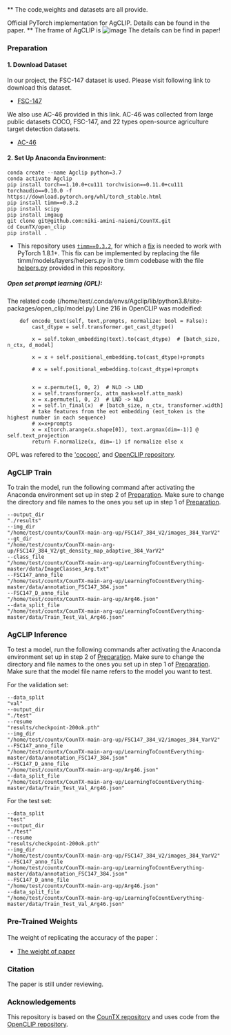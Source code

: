 ## 
**
The code,weights and datasets are all provide.

Official PyTorch implementation for AgCLIP. Details can be found in the paper.
**
The frame of AgCLIP is
![image](https://github.com/user-attachments/assets/72c8015e-0ac0-481b-9d0b-e87703c17ffe)
The details can be find in paper!


### Preparation
#### 1. Download Dataset

In our project, the FSC-147 dataset is used.
Please visit following link to download this dataset.

* [FSC-147](https://github.com/cvlab-stonybrook/LearningToCountEverything)

We also use AC-46 provided in this link.
AC-46 was collected from large public datasets COCO, FSC-147, and 22 types open-source agriculture target detection datasets.

* [AC-46](https://drive.google.com/file/d/1yp3yoD_GRCMTF1lQFjNARkvnMjazY4kH/view?usp=drive_link)


#### 2. Set Up Anaconda Environment:

```
conda create --name Agclip python=3.7
conda activate Agclip
pip install torch==1.10.0+cu111 torchvision==0.11.0+cu111 torchaudio==0.10.0 -f https://download.pytorch.org/whl/torch_stable.html
pip install timm==0.3.2
pip install scipy
pip install imgaug
git clone git@github.com:niki-amini-naieni/CounTX.git
cd CounTX/open_clip
pip install .
```
* This repository uses [`timm==0.3.2`](https://github.com/rwightman/pytorch-image-models), for which a [fix](https://github.com/rwightman/pytorch-image-models/issues/420#issuecomment-776459842) is needed to work with PyTorch 1.8.1+. This fix can be implemented by replacing the file timm/models/layers/helpers.py in the timm codebase with the file [helpers.py](https://github.com/niki-amini-naieni/CounTX/blob/main/helpers.py) provided in this repository.

##### Open set prompt learning (OPL):

The related code (/home/test/.conda/envs/Agclip/lib/python3.8/site-packages/open_clip/model.py) Line 216 in OpenCLIP was modeified:
```
    def encode_text(self, text,prompts, normalize: bool = False):
        cast_dtype = self.transformer.get_cast_dtype()

        x = self.token_embedding(text).to(cast_dtype)  # [batch_size, n_ctx, d_model]

        x = x + self.positional_embedding.to(cast_dtype)+prompts

        # x = self.positional_embedding.to(cast_dtype)+prompts

        
        x = x.permute(1, 0, 2)  # NLD -> LND
        x = self.transformer(x, attn_mask=self.attn_mask)
        x = x.permute(1, 0, 2)  # LND -> NLD
        x = self.ln_final(x)  # [batch_size, n_ctx, transformer.width]
        # take features from the eot embedding (eot_token is the highest number in each sequence)
        # x=x+prompts
        x = x[torch.arange(x.shape[0]), text.argmax(dim=-1)] @ self.text_projection
        return F.normalize(x, dim=-1) if normalize else x
```


OPL was refered to the ['cocoop'](https://github.com/KaiyangZhou/CoOp), and [OpenCLIP repository](https://github.com/mlfoundations/open_clip). 

### AgCLIP Train

To train the model, run the following command after activating the Anaconda environment set up in step 2 of [Preparation](#preparation). Make sure to change the directory and file names to the ones you set up in step 1 of [Preparation](#preparation). 

```
--output_dir
"./results"
--img_dir
"/home/test/countx/CounTX-main-arg-up/FSC147_384_V2/images_384_VarV2"
--gt_dir
"/home/test/countx/CounTX-main-arg-up/FSC147_384_V2/gt_density_map_adaptive_384_VarV2"
--class_file
"/home/test/countx/CounTX-main-arg-up/LearningToCountEverything-master/data/ImageClasses_Arg.txt"
--FSC147_anno_file
"/home/test/countx/CounTX-main-arg-up/LearningToCountEverything-master/data/annotation_FSC147_384.json"
--FSC147_D_anno_file
"/home/test/countx/CounTX-main-arg-up/Arg46.json"
--data_split_file
"/home/test/countx/CounTX-main-arg-up/LearningToCountEverything-master/data/Train_Test_Val_Arg46.json"
```

### AgCLIP Inference
To test a model, run the following commands after activating the Anaconda environment set up in step 2 of [Preparation](#preparation). Make sure to change the directory and file names to the ones you set up in step 1 of [Preparation](#preparation). Make sure that the model file name refers to the model you want to test. 

For the validation set:

```
--data_split
"val"
--output_dir
"./test"
--resume
"results/checkpoint-200ok.pth"
--img_dir
"/home/test/countx/CounTX-main-arg-up/FSC147_384_V2/images_384_VarV2"
--FSC147_anno_file
"/home/test/countx/CounTX-main-arg-up/LearningToCountEverything-master/data/annotation_FSC147_384.json"
--FSC147_D_anno_file
"/home/test/countx/CounTX-main-arg-up/Arg46.json"
--data_split_file
"/home/test/countx/CounTX-main-arg-up/LearningToCountEverything-master/data/Train_Test_Val_Arg46.json"
```

For the test set:

```
--data_split
"test"
--output_dir
"./test"
--resume
"results/checkpoint-200ok.pth"
--img_dir
"/home/test/countx/CounTX-main-arg-up/FSC147_384_V2/images_384_VarV2"
--FSC147_anno_file
"/home/test/countx/CounTX-main-arg-up/LearningToCountEverything-master/data/annotation_FSC147_384.json"
--FSC147_D_anno_file
"/home/test/countx/CounTX-main-arg-up/Arg46.json"
--data_split_file
"/home/test/countx/CounTX-main-arg-up/LearningToCountEverything-master/data/Train_Test_Val_Arg46.json"
```

### Pre-Trained Weights
The weight of replicating the accuracy of the paper：
* [The weight of paper](https://drive.google.com/file/d/1bLYgfxeOvpHow99W3EvlzBVn80LkVuR5/view?usp=drive_link)





### Citation

The paper is still under reviewing.

### Acknowledgements

This repository is based on the [CounTX repository](https://github.com/niki-amini-naieni/CounTX) and uses code from the [OpenCLIP repository](https://github.com/mlfoundations/open_clip). 



